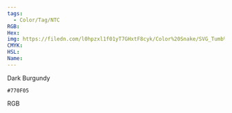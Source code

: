 ```yaml
---
tags:
  - Color/Tag/NTC
RGB:
Hex:
img: https://filedn.com/l0hpzxl1f01yT7GHxtF8cyk/Color%20Snake/SVG_Tumb%20Mass%20No%20Name/770F05.svg
CMYK:
HSL:
Name:
---
```

Dark Burgundy
```palette
#770F05
```
RGB
